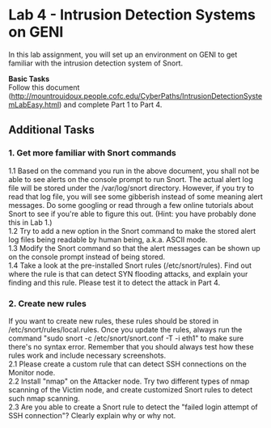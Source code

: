 # Lab 4 - Intrusion Detection Systems on GENI

In this lab assignment, you will set up an environment on GENI to get familiar with the intrusion detection system of Snort. 

**Basic Tasks**  
Follow this document (http://mountrouidoux.people.cofc.edu/CyberPaths/IntrusionDetectionSystemLabEasy.html) and complete Part 1 to Part 4. 

## Additional Tasks  
### 1. Get more familiar with Snort commands  
1.1 Based on the command you run in the above document, you shall not be able to see alerts on the console prompt to run Snort. The actual alert log file will be stored under the /var/log/snort directory. However, if you try to read that log file, you will see some gibberish instead of some meaning alert messages. Do some googling or read through a few online tutorials about Snort to see if you're able to figure this out. (Hint: you have probably done this in Lab 1.)  
1.2 Try to add a new option in the Snort command to make the stored alert log files being readable by human being, a.k.a. ASCII mode.  
1.3 Modify the Snort command so that the alert messages can be shown up on the console prompt instead of being stored.  
1.4 Take a look at the pre-installed Snort rules (/etc/snort/rules). Find out where the rule is that can detect SYN flooding attacks, and explain your finding and this rule. Please test it to detect the attack in Part 4.  

### 2. Create new rules  
If you want to create new rules, these rules should be stored in /etc/snort/rules/local.rules. Once you update the rules, always run the command "sudo snort -c /etc/snort/snort.conf -T -i eth1" to make sure there's no syntax error. Remember that you should always test how these rules work and include necessary screenshots.  
2.1 Please create a custom rule that can detect SSH connections on the Monitor node.  
2.2 Install "nmap" on the Attacker node. Try two different types of nmap scanning of the Victim node, and create customized Snort rules to detect such nmap scanning.  
2.3 Are you able to create a Snort rule to detect the "failed login attempt of SSH connection"?  Clearly explain why or why not.
